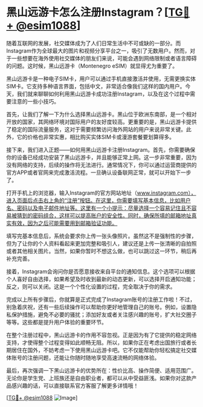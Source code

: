 # 黑山远游卡怎么注册Instagram？[[TG💪+ @esim1088](https://t.me/s/esim1088)]

随着互联网的发展，社交媒体成为了人们日常生活中不可或缺的一部分。而Instagram作为全球最大的图片和视频分享平台之一，吸引了无数用户。然而，对于一些想要在海外使用社交媒体的朋友们来说，可能会遇到网络限制或者语言障碍的问题。这时候，黑山远游卡（Montenegro eSIM）就显得尤为重要了。

黑山远游卡是一种电子SIM卡，用户可以通过手机直接激活并使用，无需更换实体SIM卡。它支持多种语言界面，包括中文，非常适合像我们这样的国内用户。今天，我们就来聊聊如何利用黑山远游卡成功注册Instagram，以及在这个过程中需要注意的一些小技巧。

首先，让我们了解一下为什么选择黑山远游卡。黑山位于欧洲东南部，是一个相对开放的国家，其网络环境对国际用户的友好度较高。更重要的是，黑山远游卡提供了稳定的国际流量服务，这对于需要频繁访问海外网站的用户来说非常关键。此外，它的价格也非常实惠，相比购买实体SIM卡或漫游套餐要划算得多。

接下来，我们进入正题——如何用黑山远游卡注册Instagram。首先，你需要确保你的设备已经成功安装了黑山远游卡，并且能够正常上网。这一步非常重要，因为没有网络的支持，后续的操作将无法进行。通常情况下，你可以通过运营商提供的官方APP或者官网来完成激活流程。一旦确认设备联网正常，就可以开始下一步了。

打开手机上的浏览器，输入Instagram的官方网站地址（www.instagram.com），进入页面后点击右上角的“注册”按钮。在这里，你需要填写基本信息，比如用户名、密码以及电子邮件地址等。这里有一个小提示：尽量选择一个容易记住且不容易被猜到的密码组合，这样可以提高账户的安全性。同时，确保所填的邮箱地址真实有效，因为之后可能需要用到邮箱验证功能。

填写完基本信息后，系统会要求你上传一张头像照片。虽然这不是强制性的步骤，但为了让你的个人资料看起来更加完整和吸引人，建议还是上传一张清晰的自拍照或者其他相关图片。当然，如果你暂时不想这么做，也可以跳过这一环节，稍后再补充完善。

接着，Instagram会询问你是否愿意接收来自平台的通知信息。这个选项可以根据个人喜好自由选择，如果希望及时收到最新的动态更新，可以选择开启通知功能；反之，则可以关闭。这是一个个性化设置的过程，完全取决于你的需求。

完成以上所有步骤后，你就算是正式完成了Instagram账号的注册工作啦！不过，别急着庆祝，还有一些后续操作可以帮助你更好地管理自己的账号。例如，设置隐私保护措施，避免不必要的骚扰；添加好友或者关注感兴趣的账号，扩大社交圈子等等。这些都是提升用户体验的重要环节。

在整个注册过程中，黑山远游卡的作用不容忽视。正是因为有了它提供的稳定网络支持，才使得整个过程变得如此顺畅无阻。所以，如果你正在考虑出国旅行或者长期居住在国外，不妨考虑一下使用黑山远游卡吧。它不仅能帮助你轻松搞定社交媒体账号的注册问题，还能让你随时随地享受高速流畅的网络体验。

最后，再次强调一下黑山远游卡的优势所在：性价比高、操作简便、适用范围广。无论你是学生党、上班族还是自由职业者，都可以从中受益匪浅。如果你对这款产品感兴趣的话，可以直接联系官方客服了解更多详情哦！

[[TG💪+ @esim1088](https://t.me/s/esim1088) ![Image](https://i.postimg.cc/4NQfJmqS/Snipaste-2025-05-13-00-14-12.png)]